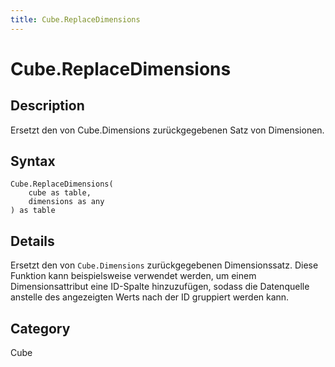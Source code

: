 ```yaml
---
title: Cube.ReplaceDimensions
---
```


# Cube.ReplaceDimensions


## Description

Ersetzt den von Cube.Dimensions zurückgegebenen Satz von Dimensionen.


## Syntax

```powerquery
Cube.ReplaceDimensions(
    cube as table,
    dimensions as any
) as table
```


## Details

Ersetzt den von <code>Cube.Dimensions</code> zurückgegebenen Dimensionssatz.    Diese Funktion kann beispielsweise verwendet werden, um einem Dimensionsattribut eine ID-Spalte hinzuzufügen, sodass die Datenquelle anstelle des angezeigten Werts nach der ID gruppiert werden kann.



## Category
Cube
